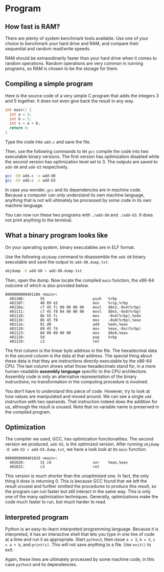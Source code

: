 # Program

## How fast is RAM?

There are plenty of system benchmark tools available. Use one of your choice to benchmark your hard drive and RAM, and compare their sequential and random read/write speeds.

RAM should be extraordinarily faster than your hard drive when it comes to random operations. Random operations are very common in running programs, so RAM is chosen to be the storage for them.

## Compiling a simple program

Here is the source code of a very simple C program that adds the integers 3 and 5 together. It does not even give back the result in any way.

``` C
int main() {
  int a = 3;
  int b = 5;
  int s = a + b;
  return 0;
}
```

Type the code into `add.c` and save the file.

Then, use the following commands to let `gcc` compile the code into two executable binary versions. The first version has optimization disabled while the second version has optimization level set to 3. The outputs are saved to `add-O0` and `add-O3` respectively.

``` sh
gcc -O0 add.c -o add-O0
gcc -O3 add.c -o add-O3
```

In case you wonder, `gcc` and its dependencies are in machine code. Because a computer can only understand its own machine language, anything that is not will ultimately be processed by some code in its own machine language.

You can now run these two programs with `./add-O0` and `./add-O3`. It does not print anything to the terminal.

## What a binary program looks like

On your operating system, binary executables are in ELF format.

Use the following `objdump` command to disassemble the `add-O0` binary executable and save the output to `add-O0.dump.txt`.

``` sh
objdump -D add-O0 > add-O0.dump.txt
```

Then, open the dump. Now locate the compiled `main` function, the x86-64 outcome of which is also provided below.

```
0000000000401106 <main>:
  401106:       55                      push   %rbp
  401107:       48 89 e5                mov    %rsp,%rbp
  40110a:       c7 45 fc 00 00 00 00    movl   $0x3,-0x4(%rbp)
  401111:       c7 45 f8 04 00 00 00    movl   $0x5,-0x8(%rbp)
  401118:       8b 55 fc                mov    -0x4(%rbp),%edx
  40111b:       8b 45 f8                mov    -0x8(%rbp),%eax
  40111e:       01 d0                   add    %edx,%eax
  401120:       89 45 f4                mov    %eax,-0xc(%rbp)
  401123:       b8 00 00 00 00          mov    $0x0,%eax
  401128:       5d                      pop    %rbp
  401129:       c3                      ret
```

The first column is the linear byte address in the file. The hexadecimal data in the second column is the data at that address. The special thing about these data is that they are instructions directly executable by the x86-64 CPU. The last column shows what those hexadecimals stand for, in a more human-readable **assembly language** specific to the CPU architecture. Assembly code is only an alternative representation of the binary instructions; no transformation in the computing procedure is involved.

You don’t have to understand this piece of code. However, try to look at how values are manipulated and moved around. We can see a single `add` instruction with two operands. That instruction indeed does the addition for us, although the result is unused. Note that no variable name is preserved in the compiled program.

## Optimization

The compiler we used, GCC, has optimization functionalities. The second version we produced, `add-O3`, is the optimized version. After running `objdump -D add-O3 > add-O3.dump.txt`, we have a look look at its `main` function:

```
0000000000401020 <main>:
  401020:       31 c0                   xor    %eax,%eax
  401022:       c3                      ret
```

This version is much shorter than the unoptimized one. In fact, the only thing it does is returning 0. This is because GCC found that we left the result unused and further omitted the procedures to produce this result, so the program can run faster but still interact in the same way. This is only one of the many optimization techniques. Generally, optimizations make the code much faster to run, but much harder to read.

## Interpreted program

Python is an easy-to-learn interpreted programming language. Because it is interpreted, it has an interactive shell that lets you type in one line of code at a time and run it as appropriate. Start `python3`, then issue `a = 3`, `b = 5`, `s = a + b`, and `print(s)`. This will not save anything to a file. Use `exit()` to exit.

Again, these lines are ultimately processed by some machine code, in this case `python3` and its dependencies.
